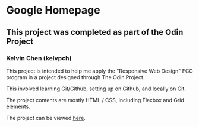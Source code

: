 # Google Homepage 
## This project was completed as part of the Odin Project
### Kelvin Chen (kelvpch)
This project is intended to help me apply the "Responsive Web Design" FCC program in a project designed through The Odin Project.

This involved learning Git/Github, setting up on Github, and locally on Git.

The project contents are mostly HTML / CSS, including Flexbox and Grid elements.

The project can be viewed [here](kelvpch.github.io/google-homepage).